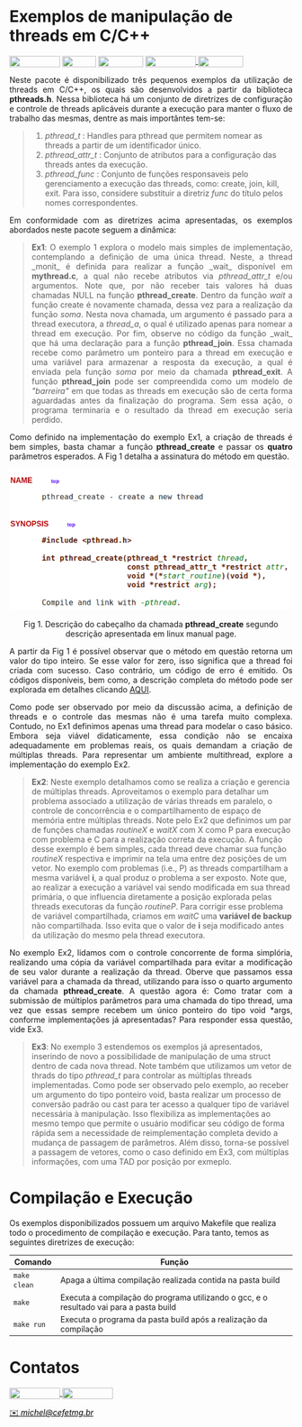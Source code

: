 # Exemplos de manipulação de threads em C/C++


<div style="display: inline-block;">
<img align="center" height="20px" width="90px" src="https://img.shields.io/badge/Maintained%3F-yes-green.svg"/> 
<img align="center" height="20px" width="60px" src="https://img.shields.io/badge/C%2B%2B-00599C?style=for-the-badge&logo=c%2B%2B&logoColor=white"/> 
<img align="center" height="20px" width="80px" src="https://img.shields.io/badge/Made%20for-VSCode-1f425f.svg"/> 
<a href="https://github.com/mpiress/midpy/issues">
<img align="center" height="20px" width="90px" src="https://img.shields.io/badge/contributions-welcome-brightgreen.svg?style=flat"/>
<img align="center" height="20px" width="80px" src="https://badgen.net/badge/license/MIT/green"/>
</a> 
</div>

<p> </p>
<p> </p>

<p align="justify">
Neste pacote é disponibilizado três pequenos exemplos da utilização de threads em C/C++, os quais são desenvolvidos  a partir da biblioteca <b>pthreads.h</b>. Nessa biblioteca há um conjunto de diretrizes de configuração e controle de threads aplicáveis durante a execução para manter o fluxo de trabalho das mesmas, dentre as mais importântes tem-se:
</p>

>
> 1. _pthread_t_ : Handles para pthread que permitem nomear as threads a partir de um identificador único.
> 2. _pthread_attr_t_ : Conjunto de atributos para a configuração das threads antes da execução.
> 3. _pthread_func_ : Conjunto de funções responsaveis pelo gerenciamento a execução das threads, como: create, join, kill, exit. Para isso, considere substituir a diretriz <i>func</i> do título pelos nomes correspondentes.
>

<p align="justify">
Em conformidade com as diretrizes acima apresentadas, os exemplos abordados neste pacote seguem a dinâmica:
</p>

> 
> <p align="justify"> <b>Ex1</b>: O exemplo 1 explora o modelo mais simples de implementação, contemplando a definição de uma única thread. Neste, a thread _monit_ é definida para realizar a função _wait_ disponível em <b>mythread.c</b>, a qual não recebe atributos via <i>pthread_attr_t</i> e/ou argumentos. Note que, por não receber tais valores há duas chamadas NULL na função <b>pthread_create</b>. Dentro da função <i>wait</i> a função create é novamente chamada, dessa vez para a realização da função <i>soma</i>. Nesta nova chamada, um argumento é passado para a thread executora, a <i>thread_a</i>, o qual é utilizado apenas para nomear a thread em execução. Por fim, observe no código da função _wait_ que há uma declaração para a função <b>pthread_join</b>. Essa chamada recebe como parâmetro um ponteiro para a thread em execução e uma variável para armazenar a resposta da execução, a qual é enviada pela função <i>soma</i> por meio da chamada <b>pthread_exit</b>. A função <b>pthread_join</b> pode ser compreendida como um modelo de <i>"barreira"</i> em que todas as threads em execução são de certa forma aguardadas antes da finalização do programa. Sem essa ação, o programa terminaria e o resultado da thread em execução seria perdido. </p>
> 

<p align="justify">
Como definido na implementação do exemplo Ex1, a criação de threads é bem simples, basta chamar a função <b>pthread_create</b> e passar os <b>quatro</b> parâmetros esperados. A Fig 1 detalha a assinatura do método em questão.
</p>

<p align="center">
<img src="imgs/pthreads.png"/> 
</p>
<p align="center"> 
Fig 1. Descrição do cabeçalho da chamada <b>pthread_create</b> segundo descrição apresentada em linux manual page. 
</p>

<p align="justify">
A partir da Fig 1 é possível observar que o método em questão retorna um valor do tipo inteiro. Se esse valor for zero, isso significa que a thread foi criada com sucesso. Caso contrário, um código de erro é emitido. Os códigos disponíveis, bem como, a descrição completa do método pode ser explorada em detalhes clicando <a href="https://man7.org/linux/man-pages/man3/pthread_create.3.html" target="_blank">AQUI</a>.
</p>

<p align="justify">
	Como pode ser observado por meio da discussão acima, a definição de threads e o controle das mesmas não é uma tarefa muito complexa. Contudo, no Ex1 definimos apenas uma thread para modelar o caso básico. Embora seja viável didaticamente, essa condição não se encaixa adequadamente em problemas reais, os quais demandam a criação de múltiplas threads. Para representar um ambiente multithread, explore a implementação do exemplo Ex2. 
</p>

>
> **Ex2**: Neste exemplo detalhamos como se realiza a criação e gerencia de múltiplas threads. Aproveitamos o exemplo para detalhar um problema associado a utilização de várias threads em paralelo, o controle de concorrência e o compartilhamento de espaço de memória entre múltiplas threads. Note pelo Ex2 que definimos um par de funções chamadas _routineX_ e _waitX_ com X como P para execução com problema e C para a realização correta da execução. A função desse exemplo é bem simples, cada thread deve chamar sua função _routineX_ respectiva e imprimir na tela uma entre dez posições de um vetor. No exemplo com problemas (i.e., P) as threads compartilham a mesma variável **i**, a qual produz o problema a ser exposto. Note que, ao realizar a execução a variável vai sendo modificada em sua thread primária, o que influencia diretamente a posição explorada pelas threads executoras da função _routineP_. Para corrigir esse problema de variável compartilhada, criamos em _waitC_ uma **variável de backup** não compartilhada. Isso evita que o valor de **i** seja modificado antes da utilização do mesmo pela thread executora. 
>


<p align="justify">
No exemplo Ex2, lidamos com o controle concorrente de forma simplória, realizando uma cópia da variável compartilhada para evitar a modificação de seu valor durante a realização da thread. Oberve que passamos essa variável para a chamada da thread, utilizando para isso o quarto argumento da chamada  <b>pthread_create</b>. A questão agora é: Como tratar com a submissão de múltiplos parâmetros para uma chamada do tipo thread, uma vez que essas sempre recebem um único ponteiro do tipo void *args, conforme implementações já apresentadas? Para responder essa questão, vide Ex3. 
</p>

>
> **Ex3**: No exemplo 3 estendemos os exemplos já apresentados, inserindo de novo a possibilidade de manipulação de uma struct dentro de cada nova thread. Note também que utilizamos um vetor de thrads do tipo _pthread_t_ para controlar as múltiplas threads implementadas. Como pode ser observado pelo exemplo, ao receber um argumento do tipo ponteiro void, basta realizar um processo de conversão padrão ou cast para ter acesso a qualquer tipo de variável necessária à manipulação. Isso flexibiliza as implementações ao mesmo tempo que permite o usuário modificar seu código de forma rápida sem a necessidade de reimplementação completa devido a mudança de passagem de parâmetros. Além disso, torna-se possível a passagem de vetores, como o caso definido em Ex3, com múltiplas informações, com uma TAD por posição por exmeplo. 
>

# Compilação e Execução

Os exemplos disponibilizados possuem um arquivo Makefile que realiza todo o procedimento de compilação e execução. Para tanto, temos as seguintes diretrizes de execução:


| Comando                |  Função                                                                                           |                     
| -----------------------| ------------------------------------------------------------------------------------------------- |
|  `make clean`          | Apaga a última compilação realizada contida na pasta build                                        |
|  `make`                | Executa a compilação do programa utilizando o gcc, e o resultado vai para a pasta build           |
|  `make run`            | Executa o programa da pasta build após a realização da compilação                                 |


# Contatos

<div style="display: inline-block;">
<a href="https://t.me/michelpires369">
<img align="center" height="20px" width="90px" src="https://img.shields.io/badge/Telegram-2CA5E0?style=for-the-badge&logo=telegram&logoColor=white"/> 
</a>

<a href="https://www.linkedin.com/in/michelpiressilva/">
<img align="center" height="20px" width="90px" src="https://img.shields.io/badge/LinkedIn-0077B5?style=for-the-badge&logo=linkedin&logoColor=white"/>
</a>

</div>

<p> </p>


<a style="color:black" href="mailto:michel@cefetmg.br?subject=[GitHub]%20Source%20Dynamic%20Lists">
✉️ <i>michel@cefetmg.br</i>
</a>


